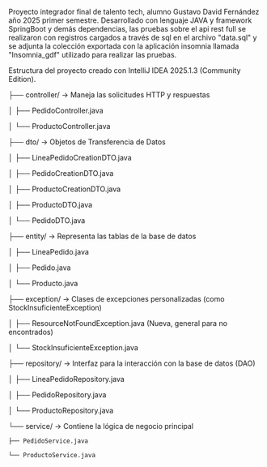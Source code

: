 Proyecto integrador final de talento tech, alumno Gustavo David Fernández año 2025 primer semestre.
Desarrollado con lenguaje JAVA y framework SpringBoot y demás dependencias, las pruebas sobre el api rest full se realizaron con registros cargados a través de sql en el archivo "data.sql" y se adjunta la colección exportada con la aplicación insomnia llamada "Insomnia_gdf" utilizado para realizar las pruebas.

Estructura del proyecto creado con IntelliJ IDEA 2025.1.3 (Community Edition).


├── controller/  -> Maneja las solicitudes HTTP y respuestas

│   ├── PedidoController.java

│   └── ProductoController.java

├── dto/         -> Objetos de Transferencia de Datos

│   ├── LineaPedidoCreationDTO.java

│   ├── PedidoCreationDTO.java

│   ├── ProductoCreationDTO.java

│   ├── ProductoDTO.java

│   └── PedidoDTO.java

├── entity/      -> Representa las tablas de la base de datos

│   ├── LineaPedido.java

│   ├── Pedido.java

│   └── Producto.java

├── exception/   -> Clases de excepciones personalizadas (como StockInsuficienteException)

│   ├── ResourceNotFoundException.java (Nueva, general para no encontrados)

│   └── StockInsuficienteException.java

├── repository/  -> Interfaz para la interacción con la base de datos (DAO)

│   ├── LineaPedidoRepository.java

│   ├── PedidoRepository.java

│   └── ProductoRepository.java

└── service/     -> Contiene la lógica de negocio principal

    ├── PedidoService.java
    
    └── ProductoService.java
   

